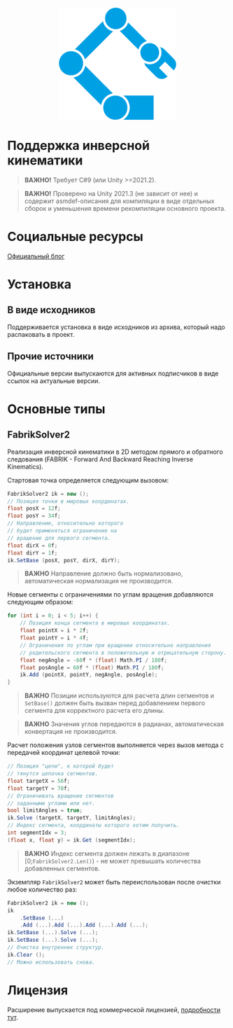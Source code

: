 <p align="center">
    <img src="./logo.png" alt="Logo">
</p>

# Поддержка инверсной кинематики

> **ВАЖНО!** Требует C#9 (или Unity >=2021.2).

> **ВАЖНО!** Проверено на Unity 2021.3 (не зависит от нее) и содержит asmdef-описания для компиляции в виде отдельных сборок и уменьшения времени рекомпиляции основного проекта.


# Социальные ресурсы
[Официальный блог](https://leopotam.com)


# Установка


## В виде исходников
Поддерживается установка в виде исходников из архива, который надо распаковать в проект.


## Прочие источники
Официальные версии выпускаются для активных подписчиков в виде ссылок на актуальные версии.


# Основные типы


## FabrikSolver2
Реализация инверсной кинематики в 2D методом прямого и обратного следования (FABRIK - Forward And Backward Reaching Inverse Kinematics).


Стартовая точка определяется следующим вызовом:
```c#
FabrikSolver2 ik = new ();
// Позиция точки в мировых координатах.
float posX = 12f;
float posY = 34f;
// Направление, относительно которого
// будет применяться ограничение на
// вращение для первого сегмента.
float dirX = 0f;
float dirY = 1f;
ik.SetBase (posX, posY, dirX, dirY);
```
> **ВАЖНО** Направление должно быть нормализовано, автоматическая нормализация не производится.


Новые сегменты с ограничениями по углам вращения добавляются следующим образом:
```c#
for (int i = 0; i < 5; i++) {
    // Позиция конца сегмента в мировых координатах.
    float pointX = i * 2f;
    float pointY = i * 4f;
    // Ограничения по углам при вращении относительно направления
    // родительского сегмента в положительную и отрицательную сторону.
    float negAngle = -60f * (float) Math.PI / 180f;
    float posAngle = 60f * (float) Math.PI / 180f;
    ik.Add (pointX, pointY, negAngle, posAngle);
}
```
> **ВАЖНО** Позиции используются для расчета длин сегментов и `SetBase()` должен быть вызван перед добавлением первого сегмента для корректного расчета его длины.

> **ВАЖНО** Значения углов передаются в радианах, автоматическая конвертация не производится.


Расчет положения узлов сегментов выполняется через вызов метода с передачей координат целевой точки:
```c#
// Позиция "цели", к которой будет
// тянутся цепочка сегментов.
float targetX = 56f;
float targetY = 78f;
// Ограничивать вращение сегментов
// заданными углами или нет.
bool limitAngles = true;
ik.Solve (targetX, targetY, limitAngles);
// Индекс сегмента, координаты которого хотим получить.
int segmentIdx = 3;
(float x, float y) = ik.Get (segmentIdx);
```
> **ВАЖНО** Индекс сегмента должен лежать в диапазоне [0;`FabrikSolver2.Len()`) - не может превышать количества добавленных сегментов.


Экземпляр `FabrikSolver2` может быть переиспользован после очистки любое количество раз:
```c#
FabrikSolver2 ik = new ();
ik
    .SetBase (...)
    .Add (...).Add (...).Add (...).Add (...);
ik.SetBase (...).Solve (...);
ik.SetBase (...).Solve (...);
// Очистка внутренних структур.
ik.Clear ();
// Можно использовать снова.
```


# Лицензия
Расширение выпускается под коммерческой лицензией, [подробности тут](./LICENSE.md).
